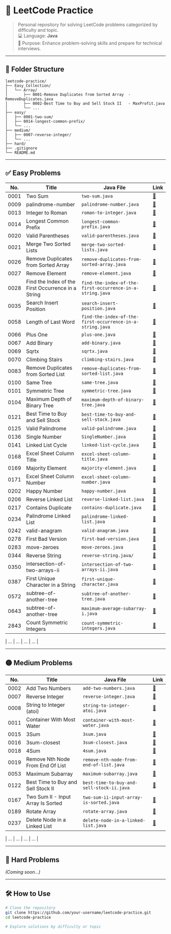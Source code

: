 # 📘 LeetCode Practice

> Personal repository for solving LeetCode problems categorized by difficulty and topic.  
> 💻 Language: **Java**  
> 🧠 Purpose: Enhance problem-solving skills and prepare for technical interviews.

---

## 📁 Folder Structure

```
leetcode-practice/
├── Easy_Collection/
│   └── Array/
│       ├── 0001-Remove Duplicates from Sorted Array  - RemoveDuplicates.java
│       ├── 0002-Best Time to Buy and Sell Stock II   - MaxProfit.java
│       └── ...
├── easy/
│   ├── 0001-two-sum/
│   ├── 0014-longest-common-prefix/
│   └── ...
├── medium/
│   ├── 0007-reverse-integer/
│   └── ...
├── hard/
├── .gitignore
└── README.md
```

---

## ✅ Easy Problems

| No.  | Title                                              | Java File                                                 | Link                                                                                   |
| ---- | -------------------------------------------------- | --------------------------------------------------------- | -------------------------------------------------------------------------------------- |
| 0001 | Two Sum                                            | `two-sum.java`                                            | [🔗](https://leetcode.com/problems/two-sum/)                                           |
| 0009 | palindrome-number                                  | `palindrome-number.java`                                  | [🔗](https://leetcode.com/problems/palindrome-number/)                                 |
| 0013 | Integer to Roman                                   | `roman-to-integer.java`                                   | [🔗](https://leetcode.com/problems/integer-to-roman/)                                  |
| 0014 | Longest Common Prefix                              | `longest-common-prefix.java`                              | [🔗](https://leetcode.com/problems/longest-common-prefix/)                             |
| 0020 | Valid Parentheses                                  | `valid-parentheses.java`                                  | [🔗](https://leetcode.com/problems/valid-parentheses/)                                 |
| 0021 | Merge Two Sorted Lists                             | `merge-two-sorted-lists.java`                             | [🔗](https://leetcode.com/problems/merge-two-sorted-lists/)                            |
| 0026 | Remove Duplicates from Sorted Array                | `remove-duplicates-from-sorted-array.java`                | [🔗](https://leetcode.com/problems/remove-duplicates-from-sorted-array/)               |
| 0027 | Remove Element                                     | `remove-element.java`                                     | [🔗](https://leetcode.com/problems/remove-element)                                     |
| 0028 | Find the Index of the First Occurrence in a String | `find-the-index-of-the-first-occurrence-in-a-string.java` | [🔗](https://leetcode.com/problems/find-the-index-of-the-first-occurrence-in-a-string) |
| 0035 | Search Insert Position                             | `search-insert-position.java`                             | [🔗](https://leetcode.com/problems/search-insert-position/)                            |
| 0058 | Length of Last Word                                | `find-the-index-of-the-first-occurrence-in-a-string.java` | [🔗](https://leetcode.com/problems/length-of-last-word/)                               |
| 0066 | Plus One                                           | `plus-one.java`                                           | [🔗](https://leetcode.com/problems/plus-one/)                                          |
| 0067 | Add Binary                                         | `add-binary.java`                                         | [🔗](https://leetcode.com/problems/add-binary/)                                        |
| 0069 | Sqrtx                                              | `sqrtx.java`                                              | [🔗](https://leetcode.com/problems/sqrtx/)                                             |
| 0070 | Climbing Stairs                                    | `climbing-stairs.java`                                    | [🔗](https://leetcode.com/problems/climbing-stairs/)                                   |
| 0083 | Remove Duplicates from Sorted List                 | `remove-duplicates-from-sorted-list.java`                 | [🔗](https://leetcode.com/problems/remove-duplicates-from-sorted-list/)                |
| 0100 | Same Tree                                          | `same-tree.java`                                          | [🔗](https://leetcode.com/problems/same-tree/)                                         |
| 0101 | Symmetric Tree                                     | `symmetric-tree.java`                                     | [🔗](https://leetcode.com/problems/symmetric-tree/)                                    |
| 0104 | Maximum Depth of Binary Tree                       | `maximum-depth-of-binary-tree.java`                       | [🔗](https://leetcode.com/problems/maximum-depth-of-binary-tree/)                      |
| 0121 | Best Time to Buy and Sell Stock                    | `best-time-to-buy-and-sell-stock.java`                    | [🔗](https://leetcode.com/problems/best-time-to-buy-and-sell-stock/)                   |
| 0125 | Valid Palindrome                                   | `valid-palindrome.java`                                   | [🔗](https://leetcode.com/problems/valid-palindrome/)                                  |
| 0136 | Single Number                                      | `SingleNumber.java`                                       | [🔗](https://leetcode.com/problems/single-number/)                                     |
| 0141 | Linked List Cycle                                  | `linked-list-cycle.java`                                  | [🔗](https://leetcode.com/problems/linked-list-cycle/)                                 |
| 0168 | Excel Sheet Column Title                           | `excel-sheet-column-title.java`                           | [🔗](https://leetcode.com/problems/excel-sheet-column-title/)                          |
| 0169 | Majority Element                                   | `majority-element.java`                                   | [🔗](https://leetcode.com/problems/majority-element/)                                  |
| 0171 | Excel Sheet Column Number                          | `excel-sheet-column-number.java`                          | [🔗](https://leetcode.com/problems/excel-sheet-column-number/)                         |
| 0202 | Happy Number                                       | `happy-number.java`                                       | [🔗](https://leetcode.com/problems/happy-number/)                                      |
| 0206 | Reverse Linked List                                | `reverse-linked-list.java`                                | [🔗](https://leetcode.com/problems/reverse-linked-list)                                |
| 0217 | Contains Duplicate                                 | `contains-duplicate.java`                                 | [🔗](https://leetcode.com/problems/contains-duplicate/)                                |
| 0234 | Palindrome Linked List                             | `palindrome-linked-list.java`                             | [🔗](https://leetcode.com/problems/palindrome-linked-list/)                            |
| 0242 | valid-anagram                                      | `valid-anagram.java`                                      | [🔗](https://leetcode.com/problems/valid-anagram/)                                     |
| 0278 | First Bad Version                                  | `first-bad-version.java`                                  | [🔗](https://leetcode.com/problems/first-bad-version/)                                 |
| 0283 | move-zeroes                                        | `move-zeroes.java`                                        | [🔗](https://leetcode.com/problems/move-zeroes/)                                       |
| 0344 | Reverse String                                     | `reverse-string.java/`                                    | [🔗](https://leetcode.com/problems/reverse-string/)                                    |
| 0350 | intersection-of-two-arrays-ii                      | `intersection-of-two-arrays-ii.java`                      | [🔗](https://leetcode.com/problems/intersection-of-two-arrays-ii/)                     |
| 0387 | First Unique Character in a String                 | `first-unique-character.java`                             | [🔗](https://leetcode.com/problems/first-unique-character-in-a-string/)                |
| 0572 | subtree-of-another-tree                            | `subtree-of-another-tree.java`                            | [🔗](https://leetcode.com/problems/subtree-of-another-tree/)                           |
| 0643 | subtree-of-another-tree                            | `maximum-average-subarray-i.java`                         | [🔗](https://leetcode.com/problems/subtree-of-another-tree/)                           |
| 2843 | Count Symmetric Integers                           | `count-symmetric-integers.java`                           | [🔗](https://leetcode.com/problems/count-symmetric-integers/)                          |

| ... | ... | ... | ... |

---

## 🟡 Medium Problems

| No.  | Title                              | Java File                                 | Link                                                                    |
| ---- | ---------------------------------- | ----------------------------------------- | ----------------------------------------------------------------------- |
| 0002 | Add Two Numbers                    | `add-two-numbers.java`                    | [🔗](https://leetcode.com/problems/add-two-numbers/)                    |
| 0007 | Reverse Integer                    | `reverse-integer.java`                    | [🔗](https://leetcode.com/problems/reverse-integer/)                    |
| 0008 | String to Integer (atoi)           | `string-to-integer-atoi.java`             | [🔗](https://leetcode.com/problems/string-to-integer-atoi/)             |
| 0011 | Container With Most Water          | `container-with-most-water.java`          | [🔗](https://leetcode.com/problems/container-with-most-water/)          |
| 0015 | 3Sum                               | `3sum.java`                               | [🔗](https://leetcode.com/problems/3sum/)                               |
| 0016 | 3sum-closest                       | `3sum-closest.java`                       | [🔗](https://leetcode.com/problems/3sum-closest/description/)           |
| 0018 | 4Sum                               | `4sum.java`                               | [🔗](https://leetcode.com/problems/4sum/)                               |
| 0019 | Remove Nth Node From End Of List   | `remove-nth-node-from-end-of-list.java`   | [🔗](https://leetcode.com/problems/remove-nth-node-from-end-of-list/)   |
| 0053 | Maximum Subarray                   | `maximum-subarray.java`                   | [🔗](https://leetcode.com/problems/maximum-subarray/)                   |
| 0122 | Best Time to Buy and Sell Stock II | `best-time-to-buy-and-sell-stock-ii.java` | [🔗](https://leetcode.com/problems/best-time-to-buy-and-sell-stock-ii/) |
| 0167 | Two Sum II - Input Array Is Sorted | `two-sum-ii-input-array-is-sorted.java`   | [🔗](https://leetcode.com/problems/two-sum-ii-input-array-is-sorted/)   |
| 0189 | Rotate Array                       | `rotate-array.java`                       | [🔗](https://leetcode.com/problems/rotate-array/)                       |
| 0237 | Delete Node in a Linked List       | `delete-node-in-a-linked-list.java`       | [🔗](https://leetcode.com/problems/delete-node-in-a-linked-list/)       |

| ... | ... | ... | ... |

---

## 🔴 Hard Problems

_(Coming soon...)_

---

## 🛠️ How to Use

```bash
# Clone the repository
git clone https://github.com/your-username/leetcode-practice.git
cd leetcode-practice

# Explore solutions by difficulty or topic

```
